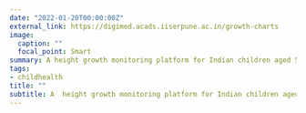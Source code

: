 ```yaml
---
date: "2022-01-20T00:00:00Z"
external_link: https://digimed.acads.iiserpune.ac.in/growth-charts
image:
  caption: ""
  focal_point: Smart
summary: A height growth monitoring platform for Indian children aged 5 to 18 years.
tags:
- childhealth
title: ""
subtitle: A  height growth monitoring platform for Indian children aged 5 to 18 years. 
---
```

